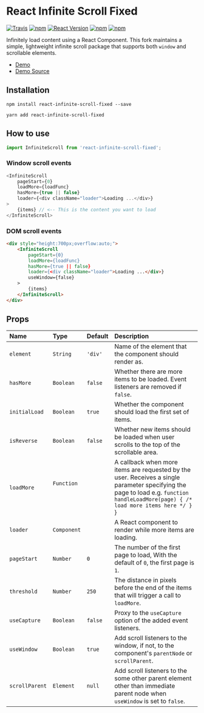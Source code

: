 React Infinite Scroll Fixed
===========================

[![Travis](https://img.shields.io/travis/ganapativs/react-infinite-scroll-fixed.svg?style=flat-square)](https://travis-ci.org/ganapativs/react-infinite-scroll-fixed)
[![npm](https://img.shields.io/npm/dt/react-infinite-scroll-fixed.svg?style=flat-square)](https://www.npmjs.com/package/react-infinite-scroll-fixed)
[![React Version](https://img.shields.io/badge/React-%5E16.0.0-blue.svg?style=flat-square)](https://www.npmjs.com/package/react)
[![npm](https://img.shields.io/npm/v/react-infinite-scroll-fixed.svg?style=flat-square)](https://www.npmjs.com/package/react-infinite-scroll-fixed)
[![npm](https://img.shields.io/npm/l/react-infinite-scroll-fixed.svg?style=flat-square)](https://github.com/ganapativs/react-infinite-scroll-fixed/blob/master/LICENSE)

Infinitely load content using a React Component. This fork maintains a simple, lightweight infinite scroll package that supports both `window` and scrollable elements.

- [Demo](https://ganapativs.github.io/react-infinite-scroll-fixed/demo/)
- [Demo Source](https://github.com/ganapativs/react-infinite-scroll-fixed/blob/master/docs/src/index.js)

## Installation

```
npm install react-infinite-scroll-fixed --save
```
```
yarn add react-infinite-scroll-fixed
```

## How to use

```js
import InfiniteScroll from 'react-infinite-scroll-fixed';
```

### Window scroll events

```js
<InfiniteScroll
    pageStart={0}
    loadMore={loadFunc}
    hasMore={true || false}
    loader={<div className="loader">Loading ...</div>}
>
    {items} // <-- This is the content you want to load
</InfiniteScroll>
```

### DOM scroll events

```html
<div style="height:700px;overflow:auto;">
    <InfiniteScroll
        pageStart={0}
        loadMore={loadFunc}
        hasMore={true || false}
        loader={<div className="loader">Loading ...</div>}
        useWindow={false}
    >
        {items}
    </InfiniteScroll>
</div>
```

## Props

| Name             | Type          | Default    | Description|
|:----             |:----          |:----       |:----|
| `element`        | `String`      | `'div'`    | Name of the element that the component should render as.|
| `hasMore`        | `Boolean`     | `false`    | Whether there are more items to be loaded. Event listeners are removed if `false`.|
| `initialLoad`    | `Boolean`     | `true`     | Whether the component should load the first set of items.|
| `isReverse`      | `Boolean`     | `false`    | Whether new items should be loaded when user scrolls to the top of the scrollable area.|
| `loadMore`       | `Function`    |            | A callback when more items are requested by the user. Receives a single parameter specifying the page to load e.g. `function handleLoadMore(page) { /* load more items here */ }` }|
| `loader`         | `Component`   |            | A React component to render while more items are loading.|
| `pageStart`      | `Number`      | `0`        | The number of the first page to load, With the default of `0`, the first page is `1`.|
| `threshold`      | `Number`     | `250`      | The distance in pixels before the end of the items that will trigger a call to `loadMore`.|
| `useCapture`     | `Boolean`     | `false`     | Proxy to the `useCapture` option of the added event listeners.|
| `useWindow`      | `Boolean`     | `true`     | Add scroll listeners to the window, if not, to the component's `parentNode` or `scrollParent`.|
| `scrollParent`   | `Element`     | `null`     | Add scroll listeners to the some other parent element other than immediate parent node when `useWindow` is set to `false`.|
